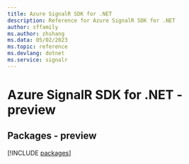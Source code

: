 ```yaml
---
title: Azure SignalR SDK for .NET
description: Reference for Azure SignalR SDK for .NET
author: sffamily
ms.author: zhshang
ms.data: 05/02/2023
ms.topic: reference
ms.devlang: dotnet
ms.service: signalr
---
```

# Azure SignalR SDK for .NET - preview
## Packages - preview
[!INCLUDE [packages](signalr-index.md)]